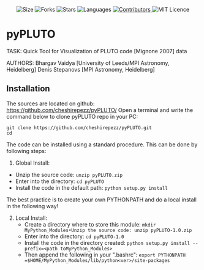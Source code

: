 </p>

<p align="center">
    <img alt="Size" src="https://img.shields.io/github/repo-size/cheshirepezz/pyPLUTO">
  </a>
  <img alt="Forks" src="https://img.shields.io/github/forks/cheshirepezz/pyPLUTO">
  </a>
  <img alt="Stars" src="https://img.shields.io/github/stars/cheshirepezz/pyPLUTO">
  </a>
  <img alt="Languages" src="https://img.shields.io/github/languages/count/cheshirepezz/pyPLUTO">
  </a>
  <a href="https://github.com/cheshirepezz/pyPLUTO/graphs/contributors">
    <img alt="Contributors" src="https://img.shields.io/github/contributors/cheshirepezz/pyPLUTO">
  </a>
  <img alt="MIT Licence" src="https://img.shields.io/github/license/cheshirepezz/pyPLUTO">
  </a>
  
</p>

# pyPLUTO

TASK: Quick Tool for Visualization of PLUTO code [Mignone 2007] data

AUTHORS: Bhargav Vaidya [University of Leeds/MPI Astronomy, Heidelberg]
          Denis Stepanovs [MPI Astronomy, Heidelberg] 

## Installation

The sources are located on github: https://github.com/cheshirepezz/pyPLUTO/
Open a terminal and write the command below to clone pyPLUTO repo in your PC:

```
git clone https://github.com/cheshirepezz/pyPLUTO.git
cd 
```
The code can be installed using a standard procedure. This can be done by following steps:
1. Global Install:
  * Unzip the source code: ```unzip pyPLUTO.zip```
  * Enter into the directory: ```cd pyPLUTO```
  * Install the code in the default path: ```python setup.py install```

The best practice is to create your own PYTHONPATH and do a local install in the following way!

2. Local Install:
   * Create a directory where to store this module: ```mkdir MyPython_Modules•Unzip the source code: unzip pyPLUTO-1.0.zip```
   * Enter into the directory: ```cd pyPLUTO-1.0```
   * Install the code in the directory created: ```python setup.py install --prefix=<path toMyPython_Modules>```
   * Then append the following in your ".bashrc": ```export PYTHONPATH =$HOME/MyPython_Modules/lib/python<ver>/site-packages```
  
  
  
  
  
  
  
  

